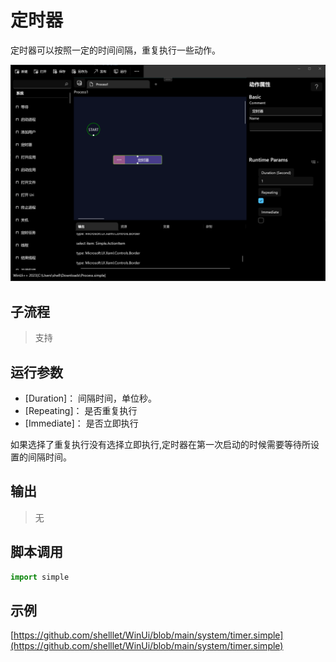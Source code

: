# 定时器 
定时器可以按照一定的时间间隔，重复执行一些动作。

![start process](./images/01.png ':size=50%')


## 子流程

>    支持

## 运行参数


* [Duration]： 间隔时间，单位秒。
* [Repeating]： 是否重复执行
* [Immediate]： 是否立即执行

如果选择了重复执行没有选择立即执行,定时器在第一次启动的时候需要等待所设置的间隔时间。


## 输出

>    无


## 脚本调用

```python
import simple

```

## 示例

[https://github.com/shelllet/WinUi/blob/main/system/timer.simple](https://github.com/shelllet/WinUi/blob/main/system/timer.simple)
